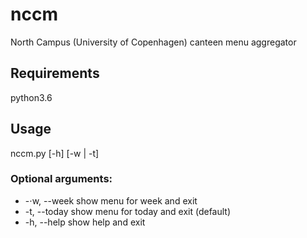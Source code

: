 # nccm
North Campus (University of Copenhagen) canteen menu aggregator
## Requirements
python3.6
## Usage
nccm.py [-h] [-w | -t]
### Optional arguments:
* -⋅w, --week   show menu for week and exit
* -t, --today  show menu for today and exit (default)
* -h, --help   show help and exit
